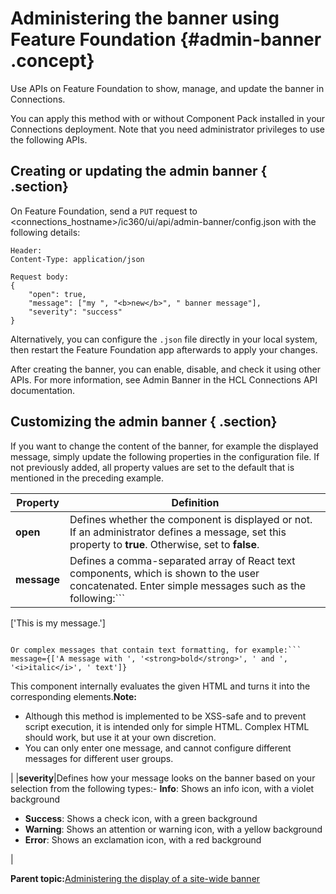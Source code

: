 # Administering the banner using Feature Foundation {#admin-banner .concept}

Use APIs on Feature Foundation to show, manage, and update the banner in Connections.

You can apply this method with or without Component Pack installed in your Connections deployment. Note that you need administrator privileges to use the following APIs.

## Creating or updating the admin banner { .section}

On Feature Foundation, send a `PUT` request to <connections\_hostname\>/ic360/ui/api/admin-banner/config.json with the following details:

```
Header: 
Content-Type: application/json

Request body:
{
    "open": true,
    "message": ["my ", "<b>new</b>", " banner message"],
    "severity": "success"
}
```

Alternatively, you can configure the `.json` file directly in your local system, then restart the Feature Foundation app afterwards to apply your changes.

After creating the banner, you can enable, disable, and check it using other APIs. For more information, see Admin Banner in the HCL Connections API documentation.

## Customizing the admin banner { .section}

If you want to change the content of the banner, for example the displayed message, simply update the following properties in the configuration file. If not previously added, all property values are set to the default that is mentioned in the preceding example.

|Property|Definition|
|--------|----------|
|**open**|Defines whether the component is displayed or not. If an administrator defines a message, set this property to **true**. Otherwise, set to **false**.|
|**message**|Defines a comma-separated array of React text components, which is shown to the user concatenated. Enter simple messages such as the following:```
['This is my message.']
```

Or complex messages that contain text formatting, for example:```
message={['A message with ', '<strong>bold</strong>', ' and ', '<i>italic</i>', ' text']}
```

This component internally evaluates the given HTML and turns it into the corresponding elements.**Note:**

-   Although this method is implemented to be XSS-safe and to prevent script execution, it is intended only for simple HTML. Complex HTML should work, but use it at your own discretion.
-   You can only enter one message, and cannot configure different messages for different user groups.

|
|**severity**|Defines how your message looks on the banner based on your selection from the following types:-   **Info**: Shows an info icon, with a violet background
-   **Success**: Shows a check icon, with a green background
-   **Warning**: Shows an attention or warning icon, with a yellow background
-   **Error**: Shows an exclamation icon, with a red background

|

**Parent topic:**[Administering the display of a site-wide banner](../admin/admin_banner_onprem.md)

